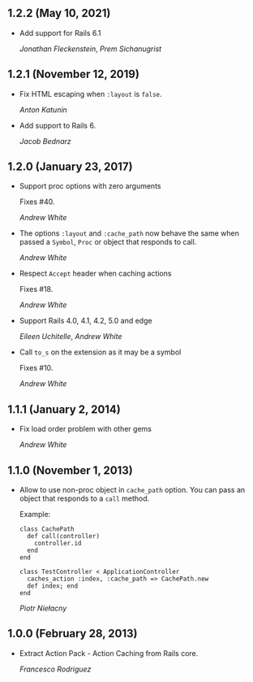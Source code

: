 ## 1.2.2 (May 10, 2021)

*   Add support for Rails 6.1

    *Jonathan Fleckenstein*, *Prem Sichanugrist*


## 1.2.1 (November 12, 2019)

*   Fix HTML escaping when `:layout` is `false`.

    *Anton Katunin*

*   Add support to Rails 6.

    *Jacob Bednarz*


## 1.2.0 (January 23, 2017)

*   Support proc options with zero arguments

    Fixes #40.

    *Andrew White*

*   The options `:layout` and `:cache_path` now behave the same when
    passed a `Symbol`, `Proc` or object that responds to call.

    *Andrew White*

*   Respect `Accept` header when caching actions

    Fixes #18.

    *Andrew White*

*   Support Rails 4.0, 4.1, 4.2, 5.0 and edge

    *Eileen Uchitelle*, *Andrew White*

*   Call `to_s` on the extension as it may be a symbol

    Fixes #10.

    *Andrew White*


## 1.1.1 (January 2, 2014)

*   Fix load order problem with other gems

    *Andrew White*


## 1.1.0 (November 1, 2013)

*   Allow to use non-proc object in `cache_path` option. You can pass an object that
    responds to a `call` method.

    Example:

        class CachePath
          def call(controller)
            controller.id
          end
        end

        class TestController < ApplicationController
          caches_action :index, :cache_path => CachePath.new
          def index; end
        end

    *Piotr Niełacny*


## 1.0.0 (February 28, 2013)

*   Extract Action Pack - Action Caching from Rails core.

    *Francesco Rodriguez*
